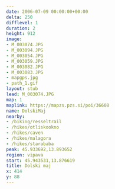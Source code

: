 ```yaml
---
date: 2006-07-09 00:00:00+00:00
delta: 250
difflevel: 1
duration: 2
height: 912
image:
- M_003074.JPG
- M_003094.JPG
- M_003054.JPG
- M_003059.JPG
- M_003082.JPG
- M_003083.JPG
- mapgps.jpg
- path_1.gif
layout: stub
lead: M_003074.JPG
map: 1
maplink: https://mapzs.pzs.si/poi/36608
name: DolskiMaj
nearby:
- /biking/resseltrail
- /hikes/otliskookno
- /hikes/caven
- /hikes/malagora
- /hikes/starababa
peak: 45.933692,13.893652
region: vipava
start: 45.943531,13.876619
title: Dolski maj
x: 414
y: 88
---
```

